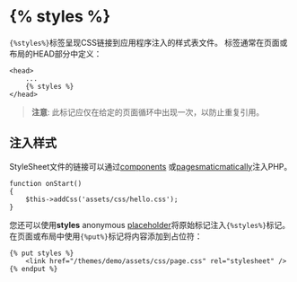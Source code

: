 # {% styles %}

`{%styles%}`标签呈现CSS链接到应用程序注入的样式表文件。 标签通常在页面或布局的HEAD部分中定义：

    <head>
        ...
        {% styles %}
    </head>

> **注意**: 此标记应仅在给定的页面循环中出现一次，以防止重复引用。

## 注入样式

StyleSheet文件的链接可以通过[components](plugin-components.md#component-assets) 或[pagesmaticmatically](cms-pages.md#injecting-assets)注入PHP。

    function onStart()
    {
        $this->addCss('assets/css/hello.css');
    }

您还可以使用**styles** anonymous [placeholder](cms-layouts.md#placeholders)将原始标记注入`{%styles%}`标记。 在页面或布局中使用`{%put%}`标记将内容添加到占位符：

    {% put styles %}
        <link href="/themes/demo/assets/css/page.css" rel="stylesheet" />
    {% endput %}
